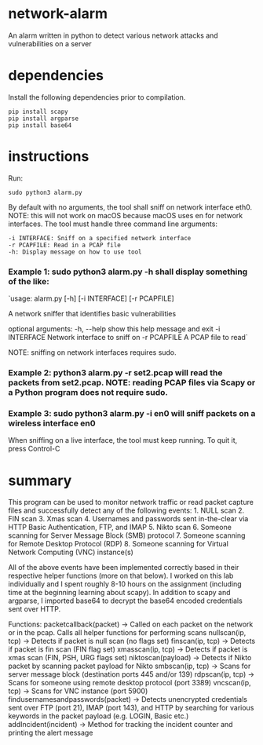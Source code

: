 # network-alarm
An alarm written in python to detect various network attacks and vulnerabilities on a server

# dependencies
Install the following dependencies prior to compilation.
```
pip install scapy
pip install argparse
pip install base64
```

# instructions
Run: 
```
sudo python3 alarm.py
```
By default with no arguments, the tool shall sniff on network interface eth0. NOTE: this will not work on macOS because macOS uses en for network interfaces. The tool must handle three command line arguments:
```
-i INTERFACE: Sniff on a specified network interface 
-r PCAPFILE: Read in a PCAP file 
-h: Display message on how to use tool
```
### Example 1: sudo python3 alarm.py -h shall display something of the like:

`usage: alarm.py [-h] [-i INTERFACE] [-r PCAPFILE]

A network sniffer that identifies basic vulnerabilities

optional arguments: -h, --help show this help message and exit -i INTERFACE Network interface to sniff on -r PCAPFILE A PCAP file to read`

NOTE: sniffing on network interfaces requires sudo.

### Example 2: python3 alarm.py -r set2.pcap will read the packets from set2.pcap. NOTE: reading PCAP files via Scapy or a Python program does not require sudo.

### Example 3: sudo python3 alarm.py -i en0 will sniff packets on a wireless interface en0

When sniffing on a live interface, the tool must keep running. To quit it, press Control-C

# summary
This program can be used to monitor network traffic or read packet capture files and successfully detect any of the following events:
	1. NULL scan
	2. FIN scan
	3. Xmas scan
	4. Usernames and passwords sent in-the-clear via HTTP Basic Authentication, FTP, and IMAP
	5. Nikto scan
	6. Someone scanning for Server Message Block (SMB) protocol
	7. Someone scanning for Remote Desktop Protocol (RDP)
	8. Someone scanning for Virtual Network Computing (VNC) instance(s)

All of the above events have been implemented correctly based in their respective helper functions (more on that below). I worked on this lab individually and I spent roughly 8-10 hours on the assignment (including time at the beginning learning about scapy). In addition to scapy and argparse, I imported base64 to decrypt the base64 encoded credentials sent over HTTP.

Functions:
packetcallback(packet) -> Called on each packet on the network or in the pcap. Calls all helper functions for performing scans
nullscan(ip, tcp) -> Detects if packet is null scan (no flags set)
finscan(ip, tcp) -> Detects if packet is fin scan (FIN flag set)
xmasscan(ip, tcp) -> Detects if packet is xmas scan (FIN, PSH, URG flags set)
niktoscan(payload) -> Detects if Nikto packet by scanning packet payload for Nikto
smbscan(ip, tcp) -> Scans for server message block (destination ports 445 and/or 139)
rdpscan(ip, tcp) -> Scans for someone using remote desktop protocol (port 3389)
vncscan(ip, tcp) -> Scans for VNC instance (port 5900)
findusernamesandpasswords(packet) -> Detects unencrypted credentials sent over FTP (port 21), IMAP (port 143), and HTTP by searching for various keywords in the packet payload (e.g. LOGIN, Basic etc.)
addIncident(incident) -> Method for tracking the incident counter and printing the alert message